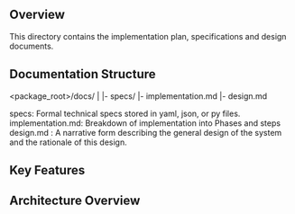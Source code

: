 ## Overview

This directory contains the implementation plan, specifications and design documents.

## Documentation Structure

<package_root>/docs/
                |
                |- specs/
                |- implementation.md
                |- design.md 

specs: Formal technical specs stored in yaml, json, or py files.
implementation.md: Breakdown of implementation into Phases and steps
design.md : A narrative form describing the general design of the system and the rationale of this design.

## Key Features


## Architecture Overview



